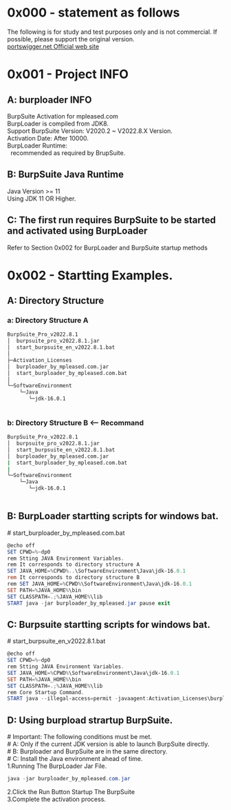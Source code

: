 # 0x000 - statement as follows
The following is for study and test purposes only and is not commercial. If possible, please support the original version.<br>
[portswigger.net Official web site](https://portswigger.net/)

# 0x001 - Project INFO
## A: burploader INFO
BurpSuite Activation for mpleased.com<br>
BurpLoader is compiled from JDK8.<br>
Support BurpSuite Version: V2020.2 ~ V2022.8.X Version.<br>
Activation Date: After 10000.<br>
BurpLoader Runtime:<br>
&nbsp;&nbsp;recommended as required by BrupSuite.

## B: BurpSuite Java Runtime
Java Version >= 11<br>
Using JDK 11 OR Higher.

## C: The first run requires BurpSuite to be started and activated using BurpLoader
Refer to Section 0x002 for BurpLoader and BurpSuite startup methods

# 0x002 - Startting Examples.
## A: Directory Structure
### a: Directory Structure A
```bash
BurpSuite_Pro_v2022.8.1
│  burpsuite_pro_v2022.8.1.jar
│  start_burpsuite_en_v2022.8.1.bat
│
├─Activation_Licenses
│  burploader_by_mpleased.com.jar
│  start_burploader_by_mpleased.com.bat
│
└─SoftwareEnvironment
    └─Java
       └─jdk-16.0.1
       
```
### b: Directory Structure B <-- Recommand 
```bash
BurpSuite_Pro_v2022.8.1
│  burpsuite_pro_v2022.8.1.jar
│  start_burpsuite_en_v2022.8.1.bat
│  burploader_by_mpleased.com.jar
|  start_burploader_by_mpleased.com.bat
|
└─SoftwareEnvironment
    └─Java
       └─jdk-16.0.1
       
```
## B: BurpLoader startting scripts for windows bat.
\# start_burploader_by_mpleased.com.bat
```powershell
@echo off
SET CPWD=%~dp0
rem Stting JAVA Environment Variables.
rem It corresponds to directory structure A
SET JAVA_HOME=%CPWD%..\SoftwareEnvironment\Java\jdk-16.0.1
rem It corresponds to directory structure B
rem SET JAVA_HOME=%CPWD%\SoftwareEnvironment\Java\jdk-16.0.1
SET PATH=%JAVA_HOME%\bin
SET CLASSPATH=.;%JAVA_HOME%\lib
START java -jar burploader_by_mpleased.jar pause exit
```
## C: Burpsuite startting scripts for windows bat.
\# start_burpsuite_en_v2022.8.1.bat
```powershell
@echo off
SET CPWD=%~dp0
rem Stting JAVA Environment Variables.
SET JAVA_HOME=%CPWD%\SoftwareEnvironment\Java\jdk-16.0.1
SET PATH=%JAVA_HOME%\bin
SET CLASSPATH=.;%JAVA_HOME%\lib
rem Core Startup Command.
START java --illegal-access=permit -javaagent:Activation_Licenses\burploader_by_mpleased.com.jar -Dfile.encoding=utf-8 -noverify -jar -Xmx3072M burpsuite_pro_v2020.8.1.jar pause exit
```
## D: Using burpload strartup BurpSuite.
\# Important: The following conditions must be met.<br>
\# A: Only if the current JDK version is able to launch BurpSuite directly.<br>
\# B: Burploader and BurpSuite are in the same directory.<br>
\# C: Install the Java environment ahead of time.<br>
1.Running The BurpLoader Jar File.<br>
```powershell
java -jar burploader_by_mpleased.com.jar
```
2.Click the Run Button Startup The BurpSuite<br>
3.Complete the activation process.
